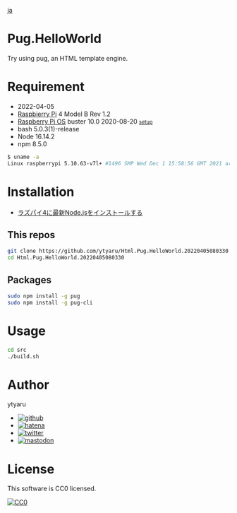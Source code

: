 [ja](./README.ja.md)

# Pug.HelloWorld

Try using pug, an HTML template engine.

# Requirement

* <time datetime="2022-04-05T08:03:17+0900">2022-04-05</time>
* [Raspbierry Pi](https://ja.wikipedia.org/wiki/Raspberry_Pi) 4 Model B Rev 1.2
* [Raspberry Pi OS](https://ja.wikipedia.org/wiki/Raspbian) buster 10.0 2020-08-20 <small>[setup](http://ytyaru.hatenablog.com/entry/2020/10/06/111111)</small>
* bash 5.0.3(1)-release
* Node 16.14.2
* npm 8.5.0
 
```sh
$ uname -a
Linux raspberrypi 5.10.63-v7l+ #1496 SMP Wed Dec 1 15:58:56 GMT 2021 armv7l GNU/Linux
```

# Installation

* [ラズパイ4に最新Node.jsをインストールする](https://ytyaru.hatenablog.com/entry/2020/01/10/222222)

## This repos

```sh
git clone https://github.com/ytyaru/Html.Pug.HelloWorld.20220405080330
cd Html.Pug.HelloWorld.20220405080330
```

## Packages

```sh
sudo npm install -g pug
sudo npm install -g pug-cli
```

# Usage

```sh
cd src
./build.sh
```

# Author

ytyaru

* [![github](http://www.google.com/s2/favicons?domain=github.com)](https://github.com/ytyaru "github")
* [![hatena](http://www.google.com/s2/favicons?domain=www.hatena.ne.jp)](http://ytyaru.hatenablog.com/ytyaru "hatena")
* [![twitter](http://www.google.com/s2/favicons?domain=twitter.com)](https://twitter.com/ytyaru1 "twitter")
* [![mastodon](http://www.google.com/s2/favicons?domain=mstdn.jp)](https://mstdn.jp/web/accounts/233143 "mastdon")

# License

This software is CC0 licensed.

[![CC0](http://i.creativecommons.org/p/zero/1.0/88x31.png "CC0")](http://creativecommons.org/publicdomain/zero/1.0/deed.en)

